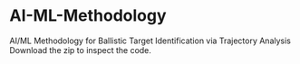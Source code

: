 # AI-ML-Methodology
AI/ML Methodology for Ballistic Target Identification via Trajectory Analysis
Download the zip to inspect the code.
